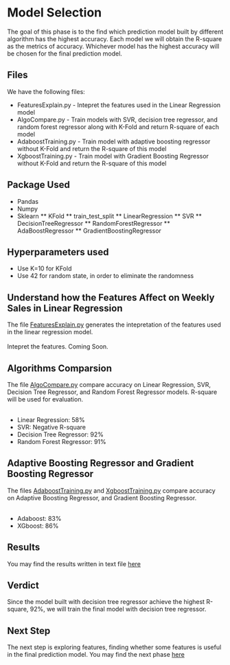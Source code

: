# Model Selection
The goal of this phase is to the find which prediction model built by different algorithm has the highest accuracy. Each model we will obtain the R-square as the metrics of accuracy. Whichever model has the highest accuracy will be chosen for the final prediction model.

## Files
We have the following files:
<ul>
	<li>FeaturesExplain.py - Intepret the features used in the Linear Regression model</li>
	<li>AlgoCompare.py - Train models with SVR, decision tree regressor, and random forest regressor along with K-Fold and return R-square of each model</li>
	<li>AdaboostTraining.py - Train model with adaptive boosting regressor without K-Fold and return the R-square of this model</li>
	<li>XgboostTraining.py - Train model with Gradient Boosting Regressor without K-Fold and return the R-square of this model</li>
</ul>

## Package Used
* Pandas
* Numpy
* Sklearn
** KFold
** train_test_split
** LinearRegression
** SVR
** DecisionTreeRegressor
** RandomForestRegressor
** AdaBoostRegressor
** GradientBoostingRegressor

## Hyperparameters used
* Use K=10 for KFold
* Use 42 for random state, in order to eliminate the randomness

## Understand how the Features Affect on Weekly Sales in Linear Regression
The file [FeaturesExplain.py](FeaturesExplain.py) generates the intepretation of the features used in the linear regression model.
<br><br>
Intepret the features. Coming Soon.

## Algorithms Comparsion
The file [AlgoCompare.py](AlgoCompare.py) compare accuracy on Linear Regression, SVR, Decision Tree Regressor, and Random Forest Regressor models. R-square will be used for evaluation.
<br><br>
* Linear Regression: 58%
* SVR: Negative R-square
* Decision Tree Regressor: 92%
* Random Forest Regressor: 91%

## Adaptive Boosting Regressor and Gradient Boosting Regressor
The files [AdaboostTraining.py](AdaboostTraining.py) and [XgboostTraining.py](XgboostTraining.py) compare accuracy on Adaptive Boosting Regressor, and Gradient Boosting Regressor.
<br><br>
* Adaboost: 83%
* XGboost: 86%

## Results
You may find the results written in text file [here](Results)

## Verdict
Since the model built with decision tree regressor achieve the highest R-square, 92%, we will train the final model with decision tree regressor.

## Next Step
The next step is exploring features, finding whether some features is useful in the final prediction model. You may find the next phase [here](../ExploringFeatures)